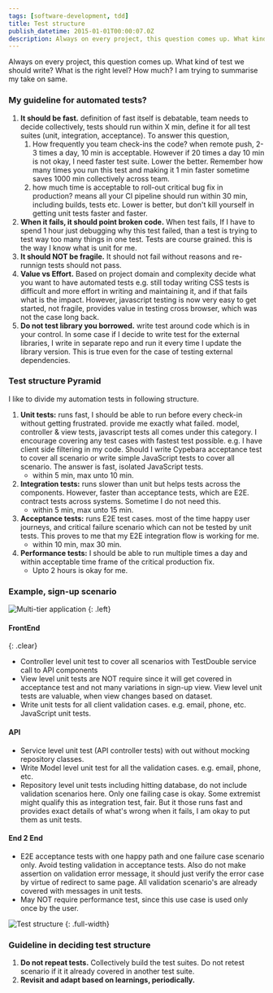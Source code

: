 ```yaml
---
tags: [software-development, tdd]
title: Test structure
publish_datetime: 2015-01-01T00:00:07.0Z
description: Always on every project, this question comes up. What kind of test we should write? What is the right level? How much? I am trying to summarise my take on same.
---
```


Always on every project, this question comes up. What kind of test we should write? What is the right level? How much? I am trying to summarise my take on same.

### My guideline for automated tests?

1. **It should be fast.** definition of fast itself is debatable, team needs to decide collectively, tests should run within X min, define it for all test suites (unit, integration, acceptance). To answer this question, 
    1. How frequently you team check-ins the code? when remote push, 2-3 times a day, 10 min is acceptable. However if 20 times a day 10 min is not okay, I need faster test suite. Lower the better. Remember how many times you run this test and making it 1 min faster sometime saves 1000 min collectively across team. 
    2. how much time is acceptable to roll-out critical bug fix in production? means all your CI pipeline should run within 30 min, including builds, tests etc. Lower is better, but don't kill yourself in getting unit tests faster and faster. 
2. **When it fails, it should point broken code.** When test fails, If I have to spend 1 hour just debugging why this test failed, than a test is trying to test way too many things in one test. Tests are course grained. this is the way I know what is unit for me. 
3. **It should NOT be fragile.** It should not fail without reasons and re-runnign tests should not pass.
4. **Value vs Effort.** Based on project domain and complexity decide what you want to have automated tests e.g. still today writing CSS tests is difficult and more effort in writing and maintaining it, and if that fails what is the impact. However, javascript testing is now very easy to get started, not fragile, provides value in testing cross browser, which was not the case long back. 
5. **Do not test library you borrowed.** write test around code which is in your control. In some case if I decide to write test for the external libraries, I write in separate repo and run it every time I update the library version. This is true even for the case of testing external dependencies. 


### Test structure Pyramid
I like to divide my automation tests in following structure.

1. **Unit tests:** runs fast, I should be able to run before every check-in without getting frustrated. provide me exactly what failed. model, controller & view tests, javascript tests all comes under this category. I encourage covering any test cases with fastest test possible. e.g. I have client side filtering in my code. Should I write Cypebara acceptance test to cover all scenario or write simple JavaScript tests to cover all scenario. The answer is fast, isolated JavaScript tests.
    - within 5 min, max unto 10 min.
2. **Integration tests:** runs slower than unit but helps tests across the components. However, faster than acceptance tests, which are E2E.  contract tests across systems. Sometime I do not need this.
    - within 5 min, max unto 15 min.
3. **Acceptance tests:** runs E2E test cases. most of the time happy user journeys, and critical failure scenario which can not be tested by unit tests. This proves to me that my E2E integration flow is working for me.
    - within 10 min, max 30 min.
4. **Performance tests:** I should be able to run multiple times a day and within acceptable time frame of the critical production fix. 
    - Upto 2 hours is okay for me.
   
### Example, sign-up scenario

![Multi-tier application](/assets/sunitblog/posts/images/test-structure/multi-tier-app.svg)
{: .left}

#### FrontEnd   
{: .clear}

- Controller level unit test to cover all scenarios with TestDouble service call to API components
- View level unit tests are NOT require since it will get covered in acceptance test and not many variations in sign-up view. View level unit tests are valuable, when view changes based on dataset.
- Write unit tests for all client validation cases. e.g. email, phone, etc. JavaScript unit tests.

#### API
- Service level unit test (API controller tests) with out without mocking repository classes.
- Write Model level unit test for all the validation cases. e.g. email, phone, etc. 
- Repository level unit tests including hitting database, do not include validation scenarios here. Only one failing case is okay. Some extremist might qualify this as integration test, fair. But it those runs fast and provides exact details of what's wrong when it fails, I am okay to put them as unit tests.

#### End 2 End
- E2E acceptance tests with one happy path and one failure case scenario only. Avoid testing validation in acceptance tests. Also do not make assertion on validation error message, it should just verify the error case by virtue of redirect to same page. All validation scenario's are already covered with messages in unit tests.
- May NOT require performance test, since this use case is used only once by the user.

![Test structure](/assets/sunitblog/posts/images/test-structure/test-structure.png)
{: .full-width}


### Guideline in deciding test structure
    
1. **Do not repeat tests.** Collectively build the test suites. Do not retest scenario if it it already covered in another test suite.
2. **Revisit and adapt based on learnings, periodically.**
   




